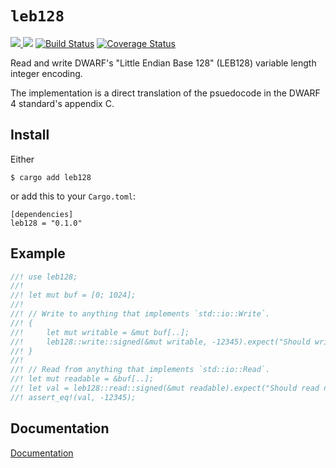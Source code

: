 # `leb128`

[![](http://meritbadge.herokuapp.com/leb128) ![](https://img.shields.io/crates/d/leb128.png)](https://crates.io/crates/leb128) [![Build Status](https://travis-ci.org/fitzgen/leb128.png?branch=master)](https://travis-ci.org/fitzgen/leb128) [![Coverage Status](https://coveralls.io/repos/github/fitzgen/leb128/badge.svg?branch=master)](https://coveralls.io/github/fitzgen/leb128?branch=master)

Read and write DWARF's "Little Endian Base 128" (LEB128) variable length integer
encoding.

The implementation is a direct translation of the psuedocode in the DWARF 4
standard's appendix C.

## Install

Either

    $ cargo add leb128

or add this to your `Cargo.toml`:

    [dependencies]
    leb128 = "0.1.0"

## Example

```rust
//! use leb128;
//!
//! let mut buf = [0; 1024];
//!
//! // Write to anything that implements `std::io::Write`.
//! {
//!     let mut writable = &mut buf[..];
//!     leb128::write::signed(&mut writable, -12345).expect("Should write number");
//! }
//!
//! // Read from anything that implements `std::io::Read`.
//! let mut readable = &buf[..];
//! let val = leb128::read::signed(&mut readable).expect("Should read number");
//! assert_eq!(val, -12345);
```

## Documentation

[Documentation](http://fitzgen.github.io/leb128/leb128/index.html)
